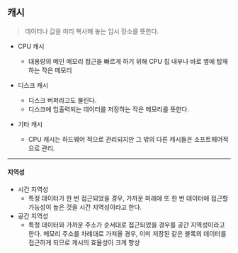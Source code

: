 ## 캐시

> 데이터나 값을 미리 복사해 놓는 임시 장소를 뜻한다.

- CPU 캐시
  - 대용량의 메인 메모리 접근을 빠르게 하기 위해 CPU 칩 내부나 바로 옆에 탑재하는 작은 메모리

- 디스크 캐시
  - 디스크 버퍼라고도 불린다.
  - 디스크에 입출력되는 데이터를 저장하는 작은 메모리를 뜻한다.

- 기타 캐시
  - CPU 캐시는 하드웨어 적으로 관리되지만 그 밖의 다른 캐시들은 소프트웨어적으로 관리.

---
  
#### 지역성

- 시간 지역성
  - 특정 데이터가 한 번 접근되었을 경우, 가까운 미래에 또 한 번 데이터에 접근할 가능성이 높은 것을 시간 지역성이라고 한다.
- 공간 지역성
  - 특정 데이터와 가까운 주소가 순서대로 접근되었을 경우를 공간 지역성이라고 한다. 메모리 주소를 차례대로 가져올 경우, 이미 저장된 같은 블록의 데이터를 접근하게 되므로 캐시의 효율성이 크게 향상
